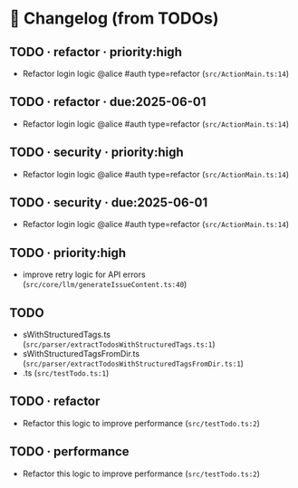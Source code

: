 # 📝 Changelog (from TODOs)

## TODO · refactor · priority:high
- Refactor login logic @alice #auth type=refactor (`src/ActionMain.ts:14`)

## TODO · refactor · due:2025-06-01
- Refactor login logic @alice #auth type=refactor (`src/ActionMain.ts:14`)

## TODO · security · priority:high
- Refactor login logic @alice #auth type=refactor (`src/ActionMain.ts:14`)

## TODO · security · due:2025-06-01
- Refactor login logic @alice #auth type=refactor (`src/ActionMain.ts:14`)

## TODO · priority:high
- improve retry logic for API errors (`src/core/llm/generateIssueContent.ts:40`)

## TODO
- sWithStructuredTags.ts (`src/parser/extractTodosWithStructuredTags.ts:1`)
- sWithStructuredTagsFromDir.ts (`src/parser/extractTodosWithStructuredTagsFromDir.ts:1`)
- .ts (`src/testTodo.ts:1`)

## TODO · refactor
- Refactor this logic to improve performance (`src/testTodo.ts:2`)

## TODO · performance
- Refactor this logic to improve performance (`src/testTodo.ts:2`)
